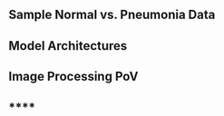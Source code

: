 ## **Sample Normal vs. Pneumonia Data**

## **Model Architectures**

## **Image Processing PoV**

## ****
